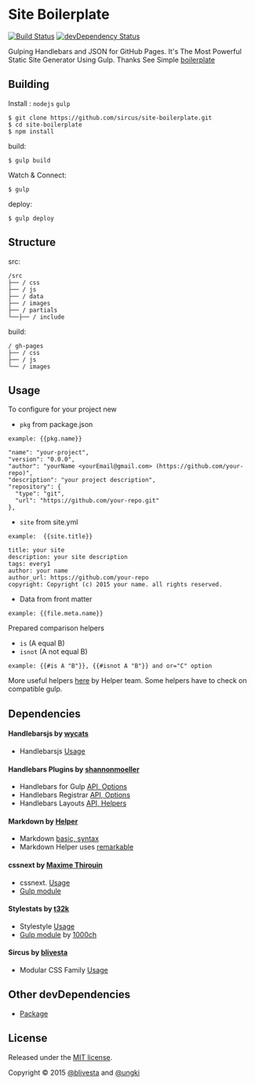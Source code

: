 # Site Boilerplate

[![Build Status](https://img.shields.io/travis/sircus/site-boilerplate/master.svg?style=flat)](https://travis-ci.org/sircus/site-boilerplate)
[![devDependency Status](https://david-dm.org/sircus/site-boilerplate/dev-status.svg)](https://david-dm.org/sircus/site-boilerplate#info=devDependencies&view=table)

Gulping Handlebars and JSON for GitHub Pages. It's The Most Powerful Static Site Generator Using Gulp. Thanks See Simple  [boilerplate](https://github.com/shannonmoeller/gulp-hb-boilerplate)

## Building

Install : `nodejs` `gulp`

```
$ git clone https://github.com/sircus/site-boilerplate.git
$ cd site-boilerplate
$ npm install
```

build:

```
$ gulp build
```

Watch & Connect:

```
$ gulp
```

deploy:

```
$ gulp deploy
```

## Structure

src:

```
/src
├── / css
├── / js
├── / data
├── / images
├── / partials
└──├── / include
```

build:

```
/ gh-pages
├── / css
├── / js
└── / images
```

## Usage

To configure for your project new

- `pkg` from package.json

```
example: {{pkg.name}}
```
```
"name": "your-project",
"version": "0.0.0",
"author": "yourName <yourEmail@gmail.com> (https://github.com/your-repo)",
"description": "your project description",
"repository": {
  "type": "git",
  "url": "https://github.com/your-repo.git"
},
```

- `site` from site.yml

```
example:  {{site.title}}
```
```
title: your site
description: your site description
tags: every1
author: your name
author_url: https://github.com/your-repo
copyright: Copyright (c) 2015 your name. all rights reserved.
```

- Data from front matter

```
example: {{file.meta.name}}
```

Prepared comparison helpers
- `is` (A equal B)
- `isnot` (A not equal B)

```
example: {{#is A "B"}}, {{#isnot A "B"}} and or="C" option
```

More useful helpers [here](https://github.com/helpers) by Helper team. Some helpers have to check on compatible gulp.


## Dependencies

#### Handlebarsjs by [wycats](https://github.com/wycats)

- Handlebarsjs [Usage](https://github.com/wycats/handlebars.js)

#### Handlebars Plugins by [shannonmoeller](https://github.com/shannonmoeller)

- Handlebars for Gulp  [API, Options](https://github.com/shannonmoeller/gulp-hb)
- Handlebars Registrar [API, Options](https://github.com/shannonmoeller/handlebars-registrar)
- Handlebars Layouts [API, Helpers](https://github.com/shannonmoeller/handlebars-layouts)

#### Markdown by [Helper](https://github.com/helpers/helper-markdown)

- Markdown [basic, syntax](http://daringfireball.net/projects/markdown/)
- Markdown Helper uses [remarkable](https://github.com/jonschlinkert/remarkable)

#### cssnext by [Maxime Thirouin](https://github.com/MoOx)
- cssnext. [Usage](https://github.com/cssnext/cssnext)
- [Gulp module](https://github.com/cssnext/gulp-cssnext)

#### Stylestats by [t32k](https://github.com/t32k/)

- Stylestyle [Usage](https://github.com/t32k/stylestats)
- [Gulp module](https://github.com/1000ch/gulp-stylestats) by [1000ch](https://github.com/1000ch)

#### Sircus by [blivesta](https://github.com/sircus)
- Modular CSS Family [Usage](https://github.com/sircus/sircus)


## Other devDependencies

- [Package](https://github.com/sircus/site-boilerplate/blob/master/package.json)

## License
Released under the [MIT license](https://github.com/sircus/license/blob/master/LICENSE).

Copyright &copy; 2015 [@blivesta](https://github.com/blivesta) and [@ungki](https://github.com/ungki)
